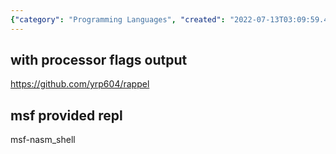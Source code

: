 ```yaml
---
{"category": "Programming Languages", "created": "2022-07-13T03:09:59.458Z", "date": "2022-07-13 03:09:59", "description": "This article discusses a Repl (Read-Eval-Print Loop) for Assembly code with processor flags output, developed by yrp604 and available on the GitHub repository named 'rappel'. Moreover, it introduces an msf provided Repl called 'msf-nasm_shell'.", "modified": "2022-08-18T16:21:32.771Z", "tags": ["asm", "assembly", "hacking", "nasm", "repl", "self-learning"], "title": "Repl for Assembly Code"}
---
```

## with processor flags output
https://github.com/yrp604/rappel
## msf provided repl
msf-nasm_shell